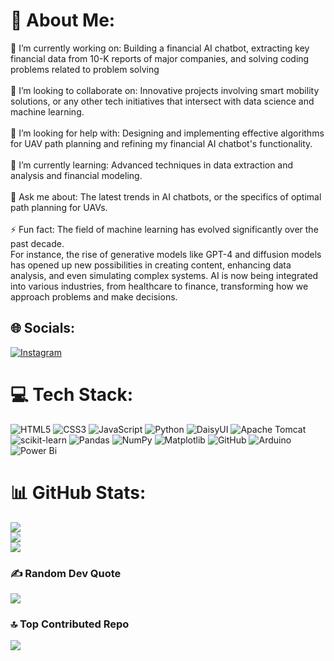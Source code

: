 # 💫 About Me:
🔭 I’m currently working on: Building a financial AI chatbot, extracting key financial data from 10-K reports of major companies, and solving coding problems related to problem solving<br><br>👯 I’m looking to collaborate on: Innovative projects involving smart mobility solutions, or any other tech initiatives that intersect with data science and machine learning.<br><br>🤝 I’m looking for help with: Designing and implementing effective algorithms for UAV path planning and refining my financial AI chatbot's functionality.<br><br>🌱 I’m currently learning: Advanced techniques in data extraction and analysis and financial modeling.<br><br>💬 Ask me about: The latest trends in AI chatbots, or the specifics of optimal path planning for UAVs.<br><br>⚡ Fun fact: The field of machine learning has evolved significantly over the past decade. <br>For instance, the rise of generative models like GPT-4 and diffusion models has opened up new possibilities in creating content, enhancing data analysis, and even simulating complex systems. AI is now being integrated into various industries, from healthcare to finance, transforming how we approach problems and make decisions.


## 🌐 Socials:
[![Instagram](https://img.shields.io/badge/Instagram-%23E4405F.svg?logo=Instagram&logoColor=white)](https://instagram.com/_.maruthi_03) 
# 💻 Tech Stack:
![HTML5](https://img.shields.io/badge/html5-%23E34F26.svg?style=flat&logo=html5&logoColor=white) ![CSS3](https://img.shields.io/badge/css3-%231572B6.svg?style=flat&logo=css3&logoColor=white) ![JavaScript](https://img.shields.io/badge/javascript-%23323330.svg?style=flat&logo=javascript&logoColor=%23F7DF1E) ![Python](https://img.shields.io/badge/python-3670A0?style=flat&logo=python&logoColor=ffdd54) ![DaisyUI](https://img.shields.io/badge/daisyui-5A0EF8?style=flat&logo=daisyui&logoColor=white) ![Apache Tomcat](https://img.shields.io/badge/apache%20tomcat-%23F8DC75.svg?style=flat&logo=apache-tomcat&logoColor=black) ![scikit-learn](https://img.shields.io/badge/scikit--learn-%23F7931E.svg?style=flat&logo=scikit-learn&logoColor=white) ![Pandas](https://img.shields.io/badge/pandas-%23150458.svg?style=flat&logo=pandas&logoColor=white) ![NumPy](https://img.shields.io/badge/numpy-%23013243.svg?style=flat&logo=numpy&logoColor=white) ![Matplotlib](https://img.shields.io/badge/Matplotlib-%23ffffff.svg?style=flat&logo=Matplotlib&logoColor=black) ![GitHub](https://img.shields.io/badge/github-%23121011.svg?style=flat&logo=github&logoColor=white) ![Arduino](https://img.shields.io/badge/-Arduino-00979D?style=flat&logo=Arduino&logoColor=white) ![Power Bi](https://img.shields.io/badge/power_bi-F2C811?style=flat&logo=powerbi&logoColor=black)
# 📊 GitHub Stats:
![](https://github-readme-stats.vercel.app/api?username=Maruthi0302&theme=gruvbox_light&hide_border=false&include_all_commits=false&count_private=false)<br/>
![](https://github-readme-streak-stats.herokuapp.com/?user=Maruthi0302&theme=gruvbox_light&hide_border=false)<br/>
![](https://github-readme-stats.vercel.app/api/top-langs/?username=Maruthi0302&theme=gruvbox_light&hide_border=false&include_all_commits=false&count_private=false&layout=compact)

### ✍️ Random Dev Quote
![](https://quotes-github-readme.vercel.app/api?type=horizontal&theme=radical)

### 🔝 Top Contributed Repo
![](https://github-contributor-stats.vercel.app/api?username=Maruthi0302&limit=5&theme=gruvbox_light&combine_all_yearly_contributions=true)

<!-- Proudly created with GPRM ( https://gprm.itsvg.in ) -->
